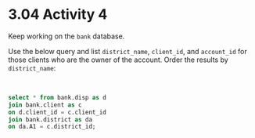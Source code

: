 # 3.04 Activity 4

Keep working on the `bank` database.

Use the below query and list `district_name`, `client_id`, and `account_id` for those clients who are the owner of the account. Order the results by `district_name`:

<br>

```sql
select * from bank.disp as d
join bank.client as c
on d.client_id = c.client_id
join bank.district as da
on da.A1 = c.district_id;
```